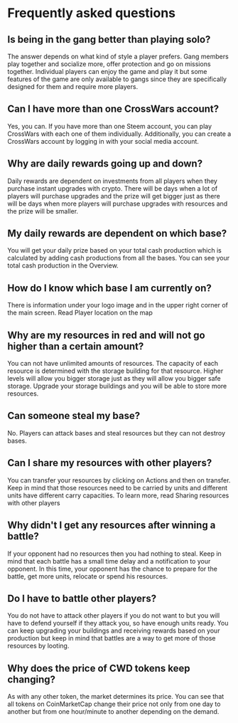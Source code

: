 # Frequently asked questions

## Is being in the gang better than playing solo?

The answer depends on what kind of style a player prefers. Gang members play together and socialize more, offer protection and go on missions together. Individual players can enjoy the game and play it but some features of the game are only available to gangs since they are specifically designed for them and require more players.

## Can I have more than one CrossWars account?

Yes, you can. If you have more than one Steem account, you can play CrossWars with each one of them individually. Additionally, you can create a CrossWars account by logging in with your social media account.

## Why are daily rewards going up and down?

Daily rewards are dependent on investments from all players when they purchase instant upgrades with crypto. There will be days when a lot of players will purchase upgrades and the prize will get bigger just as there will be days when more players will purchase upgrades with resources and the prize will be smaller.

## My daily rewards are dependent on which base?

You will get your daily prize based on your total cash production which is calculated by adding cash productions from all the bases. You can see your total cash production in the Overview.

## How do I know which base I am currently on?

There is information under your logo image and in the upper right corner of the main screen. Read Player location on the map

## Why are my resources in red and will not go higher than a certain amount?

You can not have unlimited amounts of resources. The capacity of each resource is determined with the storage building for that resource. Higher levels will allow you bigger storage just as they will allow you bigger safe storage. Upgrade your storage buildings and you will be able to store more resources.

## Can someone steal my base?

No. Players can attack bases and steal resources but they can not destroy bases.

## Can I share my resources with other players?

You can transfer your resources by clicking on Actions and then on transfer. Keep in mind that those resources need to be carried by units and different units have different carry capacities. To learn more, read Sharing resources with other players

## Why didn't I get any resources after winning a battle?

If your opponent had no resources then you had nothing to steal. Keep in mind that each battle has a small time delay and a notification to your opponent. In this time, your opponent has the chance to prepare for the battle, get more units, relocate or spend his resources.

## Do I have to battle other players?

You do not have to attack other players if you do not want to but you will have to defend yourself if they attack you, so have enough units ready. You can keep upgrading your buildings and receiving rewards based on your production but keep in mind that battles are a way to get more of those resources by looting.

## Why does the price of CWD tokens keep changing?

As with any other token, the market determines its price. You can see that all tokens on CoinMarketCap change their price not only from one day to another but from one hour/minute to another depending on the demand.
